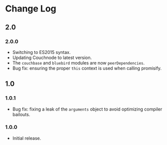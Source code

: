 # Change Log

## 2.0

### 2.0.0
* Switching to ES2015 syntax.
* Updating Couchnode to latest version.
* The `couchbase` and `bluebird` modules are now `peerDependencies`.
* Bug fix: ensuring the proper `this` context is used when calling promisify.

## 1.0

### 1.0.1
* Bug fix: fixing a leak of the `arguments` object to avoid optimizing compiler bailouts.

### 1.0.0
* Initial release.
